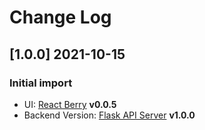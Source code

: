 # Change Log

## [1.0.0] 2021-10-15
### Initial import

- UI: [React Berry](https://github.com/app-generator/react-berry-dashboard) **v0.0.5**    
- Backend Version: [Flask API Server](https://github.com/app-generator/api-server-flask) **v1.0.0**
